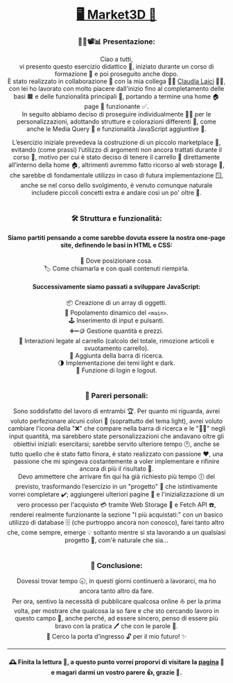 

<h1 align="center"><a href="https://filipposcr.github.io/Giugno25-Market3D/">🖥️ Market3D 🧊</a></h1>

<div align="center">

### 👨‍💻📽️📊 Presentazione:
Ciao a tutti,  
vi presento questo esercizio didattico 📐, iniziato durante un corso di formazione 📖 e poi proseguito anche dopo.  
È stato realizzato in collaborazione 👫 con la mia collega 👩‍💻 [Claudia Laici](https://github.com/Claudia-Laici/Claudia-Laici) 👩‍🎓, con lei ho lavorato con molto piacere dall'inizio fino al completamento delle basi 🟧 e delle funzionalità principali 🔷, portando a termine una home 🏠 page  📄 funzionante ✅.  
In seguito abbiamo deciso di proseguire individualmente 🧍‍♂️ per le personalizzazioni, adottando strutture e colorazioni differenti 🎨, come anche le Media Query 📱 e funzionalità JavaScript aggiuntive 🧠.

L’esercizio iniziale prevedeva la costruzione di un piccolo marketplace 🏪, evitando (come prassi) l’utilizzo di argomenti non ancora trattati durante il corso 📖, motivo per cui è stato deciso di tenere il carrello 🛒 direttamente all’interno della home 🏠, altrimenti avremmo fatto ricorso al web storage 💾, che sarebbe di fondamentale utilizzo in caso di futura implementazione 🪟, anche se nel corso dello svolgimento, è venuto comunque naturale includere piccoli concetti extra e andare così un po' oltre 🚀.
<br>
<br>

### 🛠 Struttura e funzionalità:
#### Siamo partiti pensando a come sarebbe dovuta essere la nostra one-page site, definendo le basi in HTML e CSS:
📍 Dove posizionare cosa.  
🏷️ Come chiamarla e con quali contenuti riempirla.
<br>

#### Successivamente siamo passati a sviluppare JavaScript:
📦 Creazione di un array di oggetti.  
🧩 Popolamento dinamico del `<main>`.  
🕹️ Inserimento di input e pulsanti.  
➕➖🪙 Gestione quantità e prezzi.  
🛒 Interazioni legate al carrello (calcolo del totale, rimozione articoli e svuotamento carrello).  
🔎 Aggiunta della barra di ricerca.  
🌗 Implementazione dei temi light e dark.  
🔐 Funzione di login e logout.
<br>
<br>

### 💬 Pareri personali:
Sono soddisfatto del lavoro di entrambi 🏆. Per quanto mi riguarda, avrei voluto perfezionare alcuni colori 🎨 (soprattutto del tema light), avrei voluto cambiare l'icona della "❌" che compare nella barra di ricerca e le "🔼🔽" negli input quantità, ma sarebbero state personalizzazioni che andavano oltre gli obiettivi iniziali: esercitarsi;  sarebbe servito ulteriore tempo 🕐, anche se tutto quello che è stato fatto finora, è stato realizzato con passione ❤️, una passione che mi spingeva costantemente a voler implementare e rifinire ancora di più il risultato 🗿.  
Devo ammettere che arrivare fin qui ha già richiesto più tempo 🕕 del previsto, trasformando l’esercizio in un "progetto" 🏰 che istintivamente vorrei completare ✔️;  aggiungerei ulteriori pagine 📄 e l'inizializzazione di un vero processo per l'acquisto 💳 tramite Web Storage 💾 e Fetch API ☎️, renderei realmente funzionante la sezione "I più acquistati:" con un basico utilizzo di database 🗄️ (che purtroppo ancora non conosco), farei tanto altro che, come sempre, emerge 💡 soltanto mentre si sta lavorando a un qualsiasi progetto 🗼, com'è naturale che sia...
<br>
<br>

### 🔐 Conclusione:
Dovessi trovar tempo 🕣, in questi giorni continuerò a lavorarci, ma ho ancora tanto altro da fare.  
Per ora, sentivo la necessità di pubblicare qualcosa online ⛵ per la prima volta, per mostrare che qualcosa la so fare e che sto cercando lavoro in questo campo 💪, anche perché, ad essere sincero, penso di essere più bravo con la pratica 🖊️ che con le parole 🎺.  
🚪 Cerco la porta d’ingresso 🔓 per il mio futuro! ✨

---

#### 🕰️ Finita la lettura 📗, a questo punto vorrei proporvi di visitare la [pagina](https://filipposcr.github.io/Giugno25-Market3D/) 🛬 e magari darmi un vostro parere 👍, grazie 🎩.
</div>